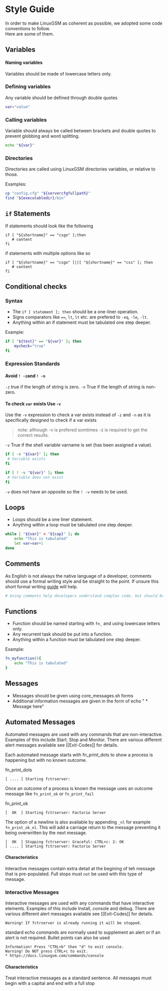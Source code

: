 # Style Guide

In order to make LinuxGSM as coherent as possible, we adopted some code conventions to follow.  
Here are some of them.

## Variables

#### Naming variables

Variables should be made of lowercase letters only.

### Defining variables

Any variable should be defined through double quotes

```bash
var="value"
```

### Calling variables

Variable should always be called between brackets and double quotes to prevent globbing and word splitting.

```bash
echo "${var}"
```

### Directories

Directories are called using LinuxGSM directories variables, or relative to those.

Examples:

```bash
cp "config.cfg" "${servercfgfullpath}"
find "${executabledir}/bin"
```

## `if` Statements

If statements should look like the following

```text
if [ "${shortname}" == "csgo" ];then
   # content
fi
```

if statements with multiple options like so

```text
if [ "${shortname}" == "csgo" ]||[ "${shortname}" == "css" ]; then
   # content
fi
```

## Conditional checks

### Syntax

* The `if [ statement ]; then` should be a one-liner operation.
* Signs comparators like `==`, `lt`, `lt` etc. are prefered to `-eq`, `-le`, `-lt`.
* Anything within an if statement must be tabulated one step deeper.

Example:

```bash
if [ "${test}" == "${var}" ]; then
    mycheck="true"
fi
```

### Expression Standards

#### Avoid `! -z`and `! -n`

`-z` true if the length of string is zero. `-n` True if the length of string is non-zero.

#### To check `var` exists Use `-v`

Use the `-v` expression to check a var exists instead of `-z` and `-n` as it is specifically designed to check if a var exists

> note: although -v is prefered somtimes -z is required to get the correct results.

`-v` True if the shell variable varname is set \(has been assigned a value\).

```bash
if [ -v "${var}" ]; then
 # Variable exists
fi
```

```bash
if [ ! -v "${var}" ]; then
 # Variable does not exist
fi
```

`-v` does not have an opposite so the `! -v` needs to be used.

## Loops

* Loops should be a one liner statement.
* Anything within a loop must be tabulated one step deeper.

```bash
while [ "${var}" < "${cap}" ]; do
    echo "This is tabulated"
    let var=var+1
done
```

## Comments

As English is not always the native language of a developer, comments should use a formal writing style and be straight to the point. If unsure this short formal writing [guide](http://www2.ivcc.edu/rambo/tip_formal_writing_voice.htm) will help.

```bash
# Using comments help developers understand complex code, but should be used sparingly.
```

## Functions

* Function should be named starting with `fn_` and using lowercase letters only.
* Any recurrent task should be put into a function.
* Anything within a function must be tabulated one step deeper.

Example:

```bash
fn_myfunction(){
    echo "This is tabulated"
}
```

## Messages

* Messages should be given using core\_messages.sh forms
* Additional information messages are given in the form of echo " \* Message here"

## Automated Messages

Automated messages are used with any commands that are non-interactive. Examples of this include Start, Stop and Monitor. There are various different alert messages available see \[\[Exit-Codes\]\] for details.

Each automated message starts with fn\_print\_dots to show a process is happening but with no known outcome.

fn\_print\_dots

```text
[ .... ] Starting fctrserver:
```

Once an outcome of a process is known the message uses an outcome message like `fn_print_ok` or `fn_print_fail`

fn\_print\_ok

```text
[  OK  ] Starting fctrserver: Factorio Server
```

The option of a newline is also available by appending `_nl` for example `fn_print_ok_nl`. This will add a carriage return to the message preventing it being overwritten by the next message.

```text
[  OK  ] Stopping fctrserver: Graceful: CTRL+c: 2: OK
[ .... ] Starting fctrserver: Factorio Server
```

#### Characteristics

Interactive messages contain extra detail at the begining of teh message that is pre-populated. Full stops must `not` be used with this type of message.

### Interactive Messages

Interactive messages are used with any commands that have interactive elements. Examples of this include Install, console and debug. There are various different alert messages available see \[\[Exit-Codes\]\] for details.

```text
Warning! If fctrserver is already running it will be stopped.
```

standard echo commands are normally used to supplement an alert or if an alert is not required. Bullet points can also be used

```text
Information! Press "CTRL+b" then "d" to exit console.
Warning! Do NOT press CTRL+c to exit.
* https://docs.linuxgsm.com/commands/console
```

#### Characteristics

Treat interactive messages as a standard sentence. All messages must begin with a capital and end with a full stop

